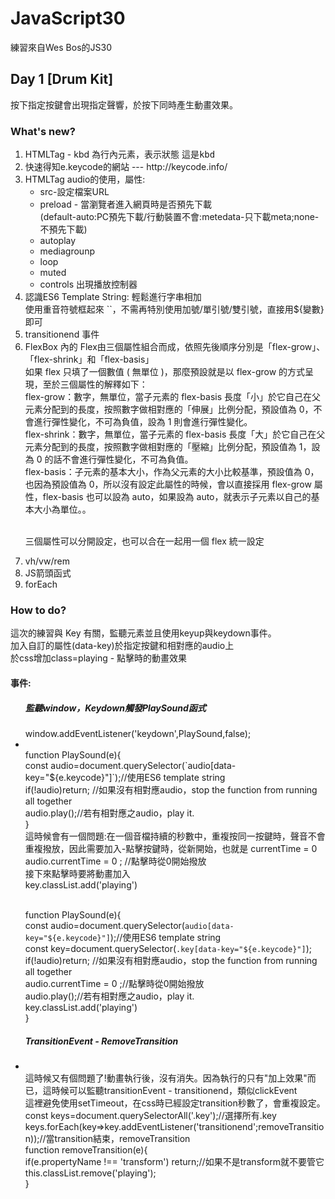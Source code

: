 # JavaScript30
練習來自Wes Bos的JS30

<h2>Day 1 [Drum Kit]</h2>
按下指定按鍵會出現指定聲響，於按下同時產生動畫效果。

<h3>What's new?</h3>
<ol>
  <li> HTMLTag - kbd 為行內元素，表示狀態 <kbd>這是kbd</kbd></li>
  <li> 快速得知e.keycode的網站 --- http://keycode.info/ </li>
  <li> HTMLTag audio的使用，屬性: 
       <ul>
       <li> src-設定檔案URL</li>
       <li> preload - 當瀏覽者進入網頁時是否預先下載
            <br>(default-auto:PC預先下載/行動裝置不會:metedata-只下載meta;none-不預先下載)</li>
       <li> autoplay</li>
       <li> mediagrounp</li>
       <li> loop</li>
       <li> muted</li>
       <li> controls 出現播放控制器</li>
       </ul>
  </li>
  <li>認識ES6 Template String: 輕鬆進行字串相加
      <br> 使用重音符號框起來 ``，不需再特別使用加號/單引號/雙引號，直接用${變數}即可</li>
   <li> transitionend 事件 </li>
  <li> FlexBox 內的  Flex由三個屬性組合而成，依照先後順序分別是「flex-grow」、「flex-shrink」和「flex-basis」
    <br>如果 flex 只填了一個數值 ( 無單位 )，那麼預設就是以 flex-grow 的方式呈現，至於三個屬性的解釋如下：
    <br>flex-grow：數字，無單位，當子元素的 flex-basis 長度「小」於它自己在父元素分配到的長度，按照數字做相對應的「伸展」比例分配，預設值為 0，不會進行彈性變化，不可為負值，設為 1 則會進行彈性變化。
    <br>flex-shrink：數字，無單位，當子元素的 flex-basis 長度「大」於它自己在父元素分配到的長度，按照數字做相對應的「壓縮」比例分配，預設值為 1，設為 0 的話不會進行彈性變化，不可為負值。
    <br>flex-basis：子元素的基本大小，作為父元素的大小比較基準，預設值為 0，也因為預設值為 0，所以沒有設定此屬性的時候，會以直接採用 flex-grow 屬性，flex-basis 也可以設為 auto，如果設為 auto，就表示子元素以自己的基本大小為單位。。

<br>三個屬性可以分開設定，也可以合在一起用一個 flex 統一設定
<li>vh/vw/rem</li>
<li>JS箭頭函式</li>
<li>forEach</li>
</ol>

<h3>How to do?</h3>
這次的練習與 Key 有關，監聽元素並且使用keyup與keydown事件。
<br>加入自訂的屬性(data-key)於指定按鍵和相對應的audio上
<br>於css增加class=playing - 點擊時的動畫效果
<h4>事件:</h4>
<ul>
  <h5>監聽window，Keydown觸發PlaySound函式</h5>
  window.addEventListener('keydown',PlaySound,false);
<li>
  <br> function PlaySound(e){
  <br>const audio=document.querySelector(`audio[data-key="${e.keycode}"]`);//使用ES6 template string
  <br>if(!audio)return; //如果沒有相對應audio，stop the function from running all together
  <br>audio.play();//若有相對應之audio，play it.
  <br>}
  <br><bold>這時候會有一個問題:在一個音檔持續的秒數中，重複按同一按鍵時，聲音不會重複撥放，因此需要加入-點擊按鍵時，從新開始，也就是 currentTime = 0 </bold>
  <br>audio.currentTime = 0 ; //點擊時從0開始撥放
  <br><bold>接下來點擊時要將動畫加入</bold>
  <br>key.classList.add('playing')
  
  <br> function PlaySound(e){
  <br>const audio=document.querySelector(`audio[data-key="${e.keycode}"]`);//使用ES6 template string
  <br><bold> const key=document.querySelector(`.key[data-key="${e.keycode}"]`);</bold>
  <br>if(!audio)return; //如果沒有相對應audio，stop the function from running all together
  <br>audio.currentTime = 0 ;//點擊時從0開始撥放
  <br>audio.play();//若有相對應之audio，play it.
  <br>key.classList.add('playing')
  <br>}
  </li>
  <h5>TransitionEvent - RemoveTransition</h5>
  <li>
  <br>這時候又有個問題了!動畫執行後，沒有消失。因為執行的只有"加上效果"而已，這時候可以監聽transitionEvent - transitionend，類似clickEvent
  <br>這裡避免使用setTimeout，在css時已經設定transition秒數了，會重複設定。
  <br> const keys=document.querySelectorAll('.key');//選擇所有.key
  <br> keys.forEach(key=>key.addEventListener('transitionend';removeTransition));//當transition結束，removeTransition
  <br>function removeTransition(e){
  <br>if(e.propertyName !== 'transform') return;//如果不是transform就不要管它
  <br>this.classList.remove('playing');
  <br>}
  </li>
</ul>
